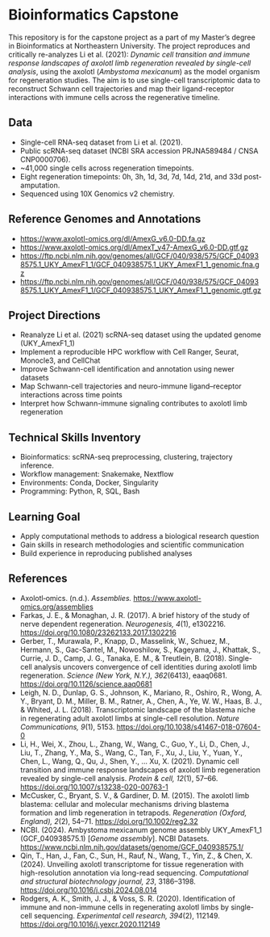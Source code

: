 # Bioinformatics Capstone

This repository is for the capstone project as a part of my Master’s degree in Bioinformatics at Northeastern University.
The project reproduces and critically re-analyzes Li et al. (2021): *Dynamic cell transition and immune response landscapes of axolotl limb regeneration revealed by single-cell analysis*, using the axolotl (*Ambystoma mexicanum*) as the model organism for regeneration studies.
The aim is to use single-cell transcriptomic data to reconstruct Schwann cell trajectories and map their ligand-receptor interactions with immune cells across the regenerative timeline.

## Data

- Single-cell RNA-seq dataset from Li et al. (2021).
- Public scRNA-seq dataset (NCBI SRA accession PRJNA589484 / CNSA CNP0000706).
- ~41,000 single cells across regeneration timepoints.
- Eight regeneration timepoints: 0h, 3h, 1d, 3d, 7d, 14d, 21d, and 33d post-amputation.
- Sequenced using 10X Genomics v2 chemistry.

## Reference Genomes and Annotations

- https://www.axolotl-omics.org/dl/AmexG_v6.0-DD.fa.gz
- https://www.axolotl-omics.org/dl/AmexT_v47-AmexG_v6.0-DD.gtf.gz
- https://ftp.ncbi.nlm.nih.gov/genomes/all/GCF/040/938/575/GCF_040938575.1_UKY_AmexF1_1/GCF_040938575.1_UKY_AmexF1_1_genomic.fna.gz
- https://ftp.ncbi.nlm.nih.gov/genomes/all/GCF/040/938/575/GCF_040938575.1_UKY_AmexF1_1/GCF_040938575.1_UKY_AmexF1_1_genomic.gtf.gz

## Project Directions

- Reanalyze Li et al. (2021) scRNA-seq dataset using the updated genome (UKY_AmexF1_1)
- Implement a reproducible HPC workflow with Cell Ranger, Seurat, Monocle3, and CellChat
- Improve Schwann-cell identification and annotation using newer datasets
- Map Schwann-cell trajectories and neuro-immune ligand–receptor interactions across time points
- Interpret how Schwann-immune signaling contributes to axolotl limb regeneration

## Technical Skills Inventory

- Bioinformatics: scRNA-seq preprocessing, clustering, trajectory inference.
- Workflow management: Snakemake, Nextflow
- Environments: Conda, Docker, Singularity
- Programming: Python, R, SQL, Bash

## Learning Goal

- Apply computational methods to address a biological research question
- Gain skills in research methodologies and scientific communication
- Build experience in reproducing published analyses

## References

- Axolotl‐omics. (n.d.). *Assemblies.* https://www.axolotl-omics.org/assemblies
- Farkas, J. E., & Monaghan, J. R. (2017). A brief history of the study of nerve dependent regeneration. *Neurogenesis, 4*(1), e1302216. https://doi.org/10.1080/23262133.2017.1302216
- Gerber, T., Murawala, P., Knapp, D., Masselink, W., Schuez, M., Hermann, S., Gac-Santel, M., Nowoshilow, S., Kageyama, J., Khattak, S., Currie, J. D., Camp, J. G., Tanaka, E. M., & Treutlein, B. (2018). Single-cell analysis uncovers convergence of cell identities during axolotl limb regeneration. *Science (New York, N.Y.), 362*(6413), eaaq0681. https://doi.org/10.1126/science.aaq0681
- Leigh, N. D., Dunlap, G. S., Johnson, K., Mariano, R., Oshiro, R., Wong, A. Y., Bryant, D. M., Miller, B. M., Ratner, A., Chen, A., Ye, W. W., Haas, B. J., & Whited, J. L. (2018). Transcriptomic landscape of the blastema niche in regenerating adult axolotl limbs at single-cell resolution. *Nature Communications, 9*(1), 5153. https://doi.org/10.1038/s41467-018-07604-0
- Li, H., Wei, X., Zhou, L., Zhang, W., Wang, C., Guo, Y., Li, D., Chen, J., Liu, T., Zhang, Y., Ma, S., Wang, C., Tan, F., Xu, J., Liu, Y., Yuan, Y., Chen, L., Wang, Q., Qu, J., Shen, Y., … Xu, X. (2021). Dynamic cell transition and immune response landscapes of axolotl limb regeneration revealed by single-cell analysis. *Protein & cell, 12*(1), 57–66. https://doi.org/10.1007/s13238-020-00763-1
- McCusker, C., Bryant, S. V., & Gardiner, D. M. (2015). The axolotl limb blastema: cellular and molecular mechanisms driving blastema formation and limb regeneration in tetrapods. *Regeneration (Oxford, England), 2*(2), 54–71. https://doi.org/10.1002/reg2.32
- NCBI. (2024). Ambystoma mexicanum genome assembly UKY_AmexF1_1 (GCF_040938575.1) [*Genome assembly*]. NCBI Datasets. https://www.ncbi.nlm.nih.gov/datasets/genome/GCF_040938575.1/
- Qin, T., Han, J., Fan, C., Sun, H., Rauf, N., Wang, T., Yin, Z., & Chen, X. (2024). Unveiling axolotl transcriptome for tissue regeneration with high-resolution annotation via long-read sequencing. *Computational and structural biotechnology journal, 23*, 3186–3198. https://doi.org/10.1016/j.csbj.2024.08.014
- Rodgers, A. K., Smith, J. J., & Voss, S. R. (2020). Identification of immune and non-immune cells in regenerating axolotl limbs by single-cell sequencing. *Experimental cell research, 394*(2), 112149. https://doi.org/10.1016/j.yexcr.2020.112149
